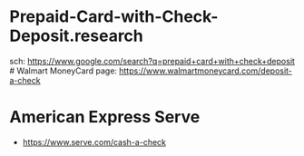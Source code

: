 # Prepaid-Card-with-Check-Deposit.research
sch: https://www.google.com/search?q=prepaid+card+with+check+deposit # Walmart MoneyCard page: https://www.walmartmoneycard.com/deposit-a-check

# American Express Serve
- https://www.serve.com/cash-a-check
